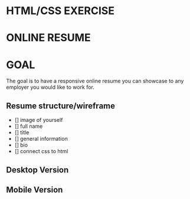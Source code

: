 # **HTML/CSS EXERCISE**

# ONLINE RESUME

<p>
<h1>GOAL</h1>
The goal is to have a responsive online resume you can showcase to any employer you would like to work for.
</p>

## Resume structure/wireframe

- [] image of yourself
- [] full name
- [] title
- [] general information
- [] bio
- [] connect css to html

## Desktop Version

## Mobile Version
